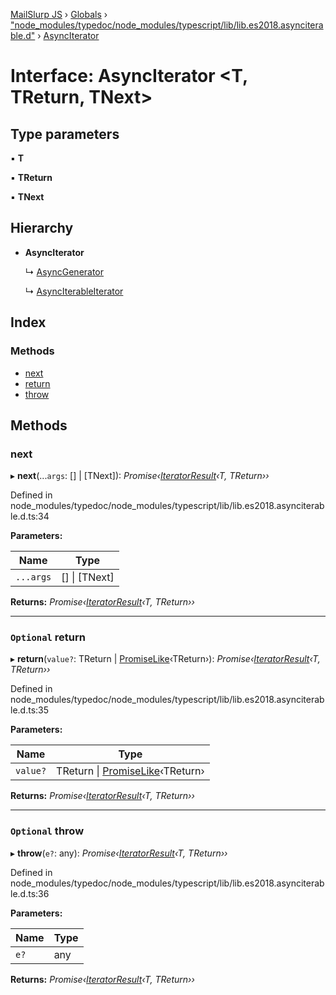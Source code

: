 [MailSlurp JS](../README.md) › [Globals](../globals.md) › ["node_modules/typedoc/node_modules/typescript/lib/lib.es2018.asynciterable.d"](../modules/_node_modules_typedoc_node_modules_typescript_lib_lib_es2018_asynciterable_d_.md) › [AsyncIterator](_node_modules_typedoc_node_modules_typescript_lib_lib_es2018_asynciterable_d_.asynciterator.md)

# Interface: AsyncIterator <**T, TReturn, TNext**>

## Type parameters

▪ **T**

▪ **TReturn**

▪ **TNext**

## Hierarchy

* **AsyncIterator**

  ↳ [AsyncGenerator](_node_modules_typedoc_node_modules_typescript_lib_lib_es2018_asyncgenerator_d_.asyncgenerator.md)

  ↳ [AsyncIterableIterator](_node_modules_typedoc_node_modules_typescript_lib_lib_es2018_asynciterable_d_.asynciterableiterator.md)

## Index

### Methods

* [next](_node_modules_typedoc_node_modules_typescript_lib_lib_es2018_asynciterable_d_.asynciterator.md#next)
* [return](_node_modules_typedoc_node_modules_typescript_lib_lib_es2018_asynciterable_d_.asynciterator.md#optional-return)
* [throw](_node_modules_typedoc_node_modules_typescript_lib_lib_es2018_asynciterable_d_.asynciterator.md#optional-throw)

## Methods

###  next

▸ **next**(...`args`: [] | [TNext]): *Promise‹[IteratorResult](../modules/_node_modules_typedoc_node_modules_typescript_lib_lib_es2015_iterable_d_.md#iteratorresult)‹T, TReturn››*

Defined in node_modules/typedoc/node_modules/typescript/lib/lib.es2018.asynciterable.d.ts:34

**Parameters:**

Name | Type |
------ | ------ |
`...args` | [] &#124; [TNext] |

**Returns:** *Promise‹[IteratorResult](../modules/_node_modules_typedoc_node_modules_typescript_lib_lib_es2015_iterable_d_.md#iteratorresult)‹T, TReturn››*

___

### `Optional` return

▸ **return**(`value?`: TReturn | [PromiseLike](_node_modules_typedoc_node_modules_typescript_lib_lib_es5_d_.promiselike.md)‹TReturn›): *Promise‹[IteratorResult](../modules/_node_modules_typedoc_node_modules_typescript_lib_lib_es2015_iterable_d_.md#iteratorresult)‹T, TReturn››*

Defined in node_modules/typedoc/node_modules/typescript/lib/lib.es2018.asynciterable.d.ts:35

**Parameters:**

Name | Type |
------ | ------ |
`value?` | TReturn &#124; [PromiseLike](_node_modules_typedoc_node_modules_typescript_lib_lib_es5_d_.promiselike.md)‹TReturn› |

**Returns:** *Promise‹[IteratorResult](../modules/_node_modules_typedoc_node_modules_typescript_lib_lib_es2015_iterable_d_.md#iteratorresult)‹T, TReturn››*

___

### `Optional` throw

▸ **throw**(`e?`: any): *Promise‹[IteratorResult](../modules/_node_modules_typedoc_node_modules_typescript_lib_lib_es2015_iterable_d_.md#iteratorresult)‹T, TReturn››*

Defined in node_modules/typedoc/node_modules/typescript/lib/lib.es2018.asynciterable.d.ts:36

**Parameters:**

Name | Type |
------ | ------ |
`e?` | any |

**Returns:** *Promise‹[IteratorResult](../modules/_node_modules_typedoc_node_modules_typescript_lib_lib_es2015_iterable_d_.md#iteratorresult)‹T, TReturn››*
